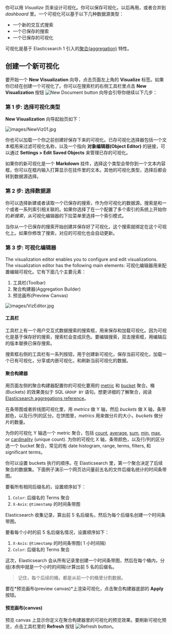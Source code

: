 你可以用 *Visualize* 页来设计可视化。你可以保存可视化，以后再用，或者合并到 *dashboard* 里。一个可视化可以基于以下几种数据源类型：

* 一个新的交互式搜索
* 一个已保存的搜索
* 一个已保存的可视化

可视化是基于 Elasticsearch 1 引入的[聚合(aggregation)](http://www.elasticsearch.org/guide/en/elasticsearch/reference/current/search-aggregations.html) 特性。

## 创建一个新可视化

要开始一个 **New Visualization** 向导，点击页面左上角的 **Visualize** 标签。如果你已经在创建一个可视化了。你可以在搜索栏的右侧工具栏里点击 **New Visualization** 按钮 ![New Document button](http://www.elasticsearch.org/guide/en/kibana/current/images/K4NewDocument.png) 向导会引导你继续以下几步：

### 第 1 步: 选择可视化类型

**New Visualization** 向导起始页如下：

![images/NewViz01.jpg](http://www.elasticsearch.org/guide/en/kibana/current/images/NewViz01.jpg)

你也可以加载一个你之前创建好保存下来的可视化。已存可视化选择器包括一个文本框用来过滤可视化名称，以及一个指向 **对象编辑器(Object Editor)** 的链接，可以通过 **Settings > Edit Saved Objects** 来管理已存的可视化。

如果你的新可视化是一个 **Markdown** 挂件，选择这个类型会带你到一个文本内容框，你可以在框内输入打算显示在挂件里的文本。其他的可视化类型，选择后都会转到数据源选择。

### 第 2 步: 选择数据源

你可以选择新建或者读取一个已保存的搜索，作为你可视化的数据源。搜索是和一个或者一系列索引相关联的。如果你选择了在一个配置了多个索引的系统上开始你的*新搜索*，从可视化编辑器的下拉菜单里选择一个索引模式。

当你从一个已保存的搜索开始创建并保存好了可视化，这个搜索就绑定在这个可视化上。如果你修改了搜索，对应的可视化也会自动更新。

### 第 3 步: 可视化编辑器

The visualization editor enables you to configure and edit visualizations. The visualization editor has the following main elements:
可视化编辑器用来配置编辑可视化。它有下面几个主要元素：

1. 工具栏(Toolbar)
2. 聚合构建器(Aggregation Builder)
3. 预览画布(Preview Canvas)

![images/VizEditor.jpg](http://www.elasticsearch.org/guide/en/kibana/current/images/VizEditor.jpg)

#### 工具栏

工具栏上有一个用户交互式数据搜索的搜索框，用来保存和加载可视化。因为可视化是基于保存好的搜索，搜索栏会变成灰色。要编辑搜索，双击搜索框，用编辑后的版本替换已保存搜索。

搜索框右侧的工具栏有一系列按钮，用于创建新可视化，保存当前可视化，加载一个已有可视化，分享或内嵌可视化，和刷新当前可视化的数据。

#### 聚合构建器

用页面左侧的聚合构建器配置你的可视化要用的 [metric](http://www.elasticsearch.org/guide/en/elasticsearch/reference/current/search-aggregations.html#_metrics_aggregations) 和 [bucket](http://www.elasticsearch.org/guide/en/elasticsearch/reference/current/search-aggregations.html#_bucket_aggregations) 聚合。桶(Buckets) 的效果类似于 SQL `GROUP BY` 语句。想更详细的了解聚合，阅读 [Elasticsearch aggregations reference](http://www.elasticsearch.org/guide/en/elasticsearch/reference/current/search-aggregations.html)。

在条带图或者折线图可视化里，用 *metrics* 做 Y 轴，然后 *buckets* 做 X 轴，条带颜色，以及行/列的区分。在饼图里，*metrics* 用来做分片的大小，*buckets* 做分片的数量。

为你的可视化 Y 轴选一个 metric 聚合，包括 [count](http://www.elasticsearch.org/guide/en/elasticsearch/reference/current/search-aggregations-metrics-valuecount-aggregation.html), [average](http://www.elasticsearch.org/guide/en/elasticsearch/reference/current/search-aggregations-metrics-avg-aggregation.html), [sum](http://www.elasticsearch.org/guide/en/elasticsearch/reference/current/search-aggregations-metrics-sum-aggregation.html), [min](http://www.elasticsearch.org/guide/en/elasticsearch/reference/current/search-aggregations-metrics-min-aggregation.html), [max](http://www.elasticsearch.org/guide/en/elasticsearch/reference/current/search-aggregations-metrics-max-aggregation.html), or [cardinality](http://www.elasticsearch.org/guide/en/elasticsearch/reference/current/search-aggregations-metrics-cardinality-aggregation.html) (unique count). 为你的可视化 X 轴，条带颜色，以及行/列的区分选一个 bucket 聚合，常见的有 date histogram, range, terms, filters, 和 significant terms。

你可以设置 buckets 执行的顺序。在 Elasticsearch 里，第一个聚合决定了后续聚合的数据集。下面例子演示一个网页访问量前五名的文件后缀名统计的时间条带图。

要看所有相同后缀名的，设置顺序如下：

1. `Color`: 后缀名的 Terms 聚合
2. `X-Axis`: `@timestamp` 的时间条带图

Elasticsearch 收集记录，算出前 5 名后缀名，然后为每个后缀名创建一个时间条带图。

要看每个小时的前 5 名后缀名情况，设置顺序如下：

1. `X-Axis`: `@timestamp` 的时间条带图( 1 小时间隔)
2. `Color`: 后缀名的 Terms 聚合

这次，Elasticsearch 会从所有记录里创建一个时间条带图，然后在每个桶内，分组(本例中就是一个小时的间隔)计算出前 5 名的后缀名。

> 记住，每个后续的桶，都是从前一个的桶里分割数据。

要在*预览画布(preview canvas)*上渲染可视化，点击聚合构建器底部的 **Apply** 按钮。

#### 预览画布(canvas)

预览 canvas 上显示你定义在聚合构建器里的可视化的预览效果。要刷新可视化预览，点击工具栏里的 **Refresh** 按钮 ![Refresh button](http://www.elasticsearch.org/guide/en/kibana/current/images/K4Refresh.png)。
